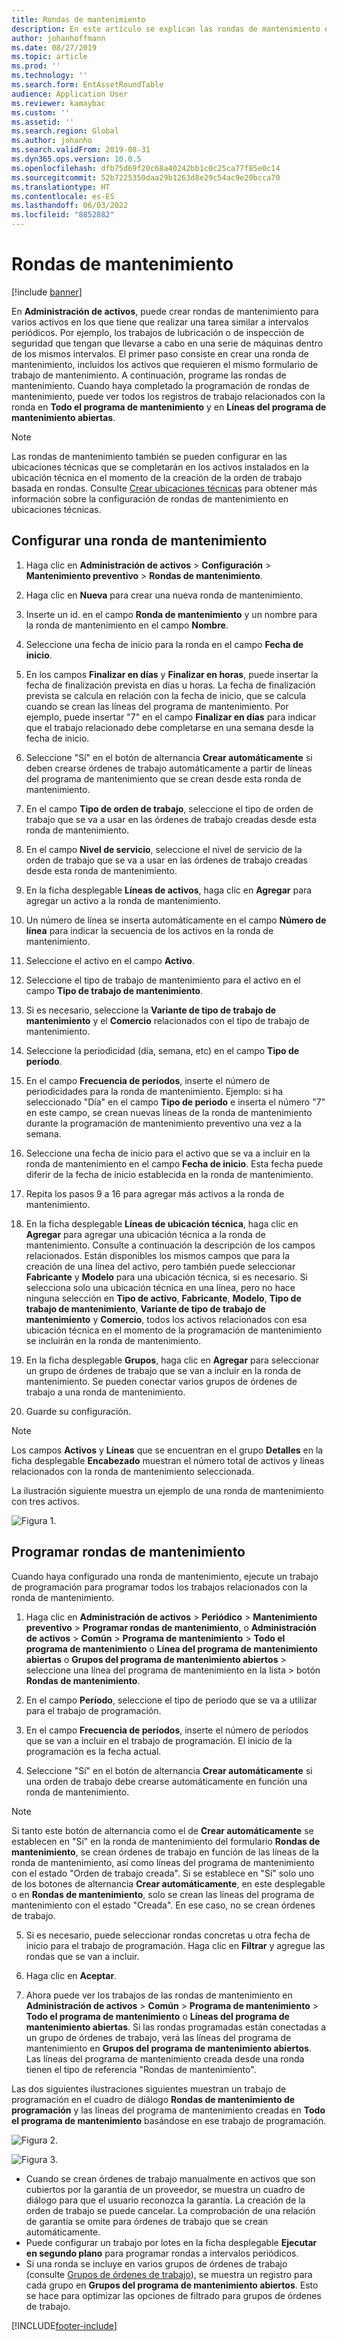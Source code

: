 ```yaml
---
title: Rondas de mantenimiento
description: En este artículo se explican las rondas de mantenimiento en Administración de activos.
author: johanhoffmann
ms.date: 08/27/2019
ms.topic: article
ms.prod: ''
ms.technology: ''
ms.search.form: EntAssetRoundTable
audience: Application User
ms.reviewer: kamaybac
ms.custom: ''
ms.assetid: ''
ms.search.region: Global
ms.author: johanho
ms.search.validFrom: 2019-08-31
ms.dyn365.ops.version: 10.0.5
ms.openlocfilehash: dfb75d69f20c68a40242bb1c0c25ca77f85e0c14
ms.sourcegitcommit: 52b7225350daa29b1263d8e29c54ac9e20bcca70
ms.translationtype: HT
ms.contentlocale: es-ES
ms.lasthandoff: 06/03/2022
ms.locfileid: "8852882"
---
```

# <a name="maintenance-rounds"></a>Rondas de mantenimiento

[!include [banner](../../includes/banner.md)]

 

En **Administración de activos**, puede crear rondas de mantenimiento para varios activos en los que tiene que realizar una tarea similar a intervalos periódicos. Por ejemplo, los trabajos de lubricación o de inspección de seguridad que tengan que llevarse a cabo en una serie de máquinas dentro de los mismos intervalos. El primer paso consiste en crear una ronda de mantenimiento, incluidos los activos que requieren el mismo formulario de trabajo de mantenimiento. A continuación, programe las rondas de mantenimiento. Cuando haya completado la programación de rondas de mantenimiento, puede ver todos los registros de trabajo relacionados con la ronda en **Todo el programa de mantenimiento** y en **Líneas del programa de mantenimiento abiertas**.

>[!NOTE]
>Las rondas de mantenimiento también se pueden configurar en las ubicaciones técnicas que se completarán en los activos instalados en la ubicación técnica en el momento de la creación de la orden de trabajo basada en rondas. Consulte [Crear ubicaciones técnicas](../functional-locations/create-functional-locations.md) para obtener más información sobre la configuración de rondas de mantenimiento en ubicaciones técnicas.

## <a name="set-up-a-maintenance-round"></a>Configurar una ronda de mantenimiento

1. Haga clic en **Administración de activos** > **Configuración** > **Mantenimiento preventivo** > **Rondas de mantenimiento**.

2. Haga clic en **Nueva** para crear una nueva ronda de mantenimiento.

3. Inserte un id. en el campo **Ronda de mantenimiento** y un nombre para la ronda de mantenimiento en el campo **Nombre**.

4. Seleccione una fecha de inicio para la ronda en el campo **Fecha de inicio**.

5. En los campos **Finalizar en días** y **Finalizar en horas**, puede insertar la fecha de finalización prevista en días u horas. La fecha de finalización prevista se calcula en relación con la fecha de inicio, que se calcula cuando se crean las líneas del programa de mantenimiento. Por ejemplo, puede insertar "7" en el campo **Finalizar en días** para indicar que el trabajo relacionado debe completarse en una semana desde la fecha de inicio.

6. Seleccione "Sí" en el botón de alternancia **Crear automáticamente** si deben crearse órdenes de trabajo automáticamente a partir de líneas del programa de mantenimiento que se crean desde esta ronda de mantenimiento.

7. En el campo **Tipo de orden de trabajo**, seleccione el tipo de orden de trabajo que se va a usar en las órdenes de trabajo creadas desde esta ronda de mantenimiento.

8. En el campo **Nivel de servicio**, seleccione el nivel de servicio de la orden de trabajo que se va a usar en las órdenes de trabajo creadas desde esta ronda de mantenimiento.

9. En la ficha desplegable **Líneas de activos**, haga clic en **Agregar** para agregar un activo a la ronda de mantenimiento.

10. Un número de línea se inserta automáticamente en el campo **Número de línea** para indicar la secuencia de los activos en la ronda de mantenimiento.

11. Seleccione el activo en el campo **Activo**.

12. Seleccione el tipo de trabajo de mantenimiento para el activo en el campo **Tipo de trabajo de mantenimiento**.

13. Si es necesario, seleccione la **Variante de tipo de trabajo de mantenimiento** y el **Comercio** relacionados con el tipo de trabajo de mantenimiento.

14. Seleccione la periodicidad (día, semana, etc) en el campo **Tipo de período**.

15. En el campo **Frecuencia de períodos**, inserte el número de periodicidades para la ronda de mantenimiento. Ejemplo: si ha seleccionado "Día" en el campo **Tipo de periodo** e inserta el número "7" en este campo, se crean nuevas líneas de la ronda de mantenimiento durante la programación de mantenimiento preventivo una vez a la semana.

16. Seleccione una fecha de inicio para el activo que se va a incluir en la ronda de mantenimiento en el campo **Fecha de inicio**. Esta fecha puede diferir de la fecha de inicio establecida en la ronda de mantenimiento.

17. Repita los pasos 9 a 16 para agregar más activos a la ronda de mantenimiento.

18. En la ficha desplegable **Líneas de ubicación técnica**, haga clic en **Agregar** para agregar una ubicación técnica a la ronda de mantenimiento. Consulte a continuación la descripción de los campos relacionados. Están disponibles los mismos campos que para la creación de una línea del activo, pero también puede seleccionar **Fabricante** y **Modelo** para una ubicación técnica, si es necesario. Si selecciona solo una ubicación técnica en una línea, pero no hace ninguna selección en **Tipo de activo**, **Fabricante**, **Modelo**, **Tipo de trabajo de mantenimiento**, **Variante de tipo de trabajo de mantenimiento** y **Comercio**, todos los activos relacionados con esa ubicación técnica en el momento de la programación de mantenimiento se incluirán en la ronda de mantenimiento.

19. En la ficha desplegable **Grupos**, haga clic en **Agregar** para seleccionar un grupo de órdenes de trabajo que se van a incluir en la ronda de mantenimiento. Se pueden conectar varios grupos de órdenes de trabajo a una ronda de mantenimiento.

20. Guarde su configuración.

>[!NOTE]
>Los campos **Activos** y **Líneas** que se encuentran en el grupo **Detalles** en la ficha desplegable **Encabezado** muestran el número total de activos y líneas relacionados con la ronda de mantenimiento seleccionada.

La ilustración siguiente muestra un ejemplo de una ronda de mantenimiento con tres activos.

![Figura 1.](media/13-preventive-maintenance.png)


## <a name="schedule-maintenance-rounds"></a>Programar rondas de mantenimiento

Cuando haya configurado una ronda de mantenimiento, ejecute un trabajo de programación para programar todos los trabajos relacionados con la ronda de mantenimiento.

1. Haga clic en **Administración de activos** > **Periódico** > **Mantenimiento preventivo** > **Programar rondas de mantenimiento**, o **Administración de activos** > **Común** > **Programa de mantenimiento** > **Todo el programa de mantenimiento** o **Línea del programa de mantenimiento abiertas** o **Grupos del programa de mantenimiento abiertos** > seleccione una línea del programa de mantenimiento en la lista > botón **Rondas de mantenimiento**.

2. En el campo **Período**, seleccione el tipo de período que se va a utilizar para el trabajo de programación.

3. En el campo **Frecuencia de períodos**, inserte el número de períodos que se van a incluir en el trabajo de programación. El inicio de la programación es la fecha actual.

4. Seleccione "Sí" en el botón de alternancia **Crear automáticamente** si una orden de trabajo debe crearse automáticamente en función una ronda de mantenimiento.

>[!NOTE]
>Si tanto este botón de alternancia como el de **Crear automáticamente** se establecen en "Sí" en la ronda de mantenimiento del formulario **Rondas de mantenimiento**, se crean órdenes de trabajo en función de las líneas de la ronda de mantenimiento, así como líneas del programa de mantenimiento con el estado "Orden de trabajo creada". Si se establece en "Sí" solo uno de los botones de alternancia **Crear automáticamente**, en este desplegable o en **Rondas de mantenimiento**, solo se crean las líneas del programa de mantenimiento con el estado "Creada". En ese caso, no se crean órdenes de trabajo.

5. Si es necesario, puede seleccionar rondas concretas u otra fecha de inicio para el trabajo de programación. Haga clic en **Filtrar** y agregue las rondas que se van a incluir.

6. Haga clic en **Aceptar**.

7. Ahora puede ver los trabajos de las rondas de mantenimiento en **Administración de activos** > **Común** > **Programa de mantenimiento** > **Todo el programa de mantenimiento** o **Líneas del programa de mantenimiento abiertas**. Si las rondas programadas están conectadas a un grupo de órdenes de trabajo, verá las líneas del programa de mantenimiento en **Grupos del programa de mantenimiento abiertos**. Las líneas del programa de mantenimiento creada desde una ronda tienen el tipo de referencia "Rondas de mantenimiento".

Las dos siguientes ilustraciones siguientes muestran un trabajo de programación en el cuadro de diálogo **Rondas de mantenimiento de programación** y las líneas del programa de mantenimiento creadas en **Todo el programa de mantenimiento** basándose en ese trabajo de programación.

![Figura 2.](media/14-preventive-maintenance.png)

![Figura 3.](media/15-preventive-maintenance.png)

- Cuando se crean órdenes de trabajo manualmente en activos que son cubiertos por la garantía de un proveedor, se muestra un cuadro de diálogo para que el usuario reconozca la garantía. La creación de la orden de trabajo se puede cancelar. La comprobación de una relación de garantía se omite para órdenes de trabajo que se crean automáticamente.  
- Puede configurar un trabajo por lotes en la ficha desplegable **Ejecutar en segundo plano** para programar rondas a intervalos periódicos.  
- Si una ronda se incluye en varios grupos de órdenes de trabajo (consulte [Grupos de órdenes de trabajo](../work-orders/work-order-pools.md)), se muestra un registro para cada grupo en **Grupos del programa de mantenimiento abiertos**. Esto se hace para optimizar las opciones de filtrado para grupos de órdenes de trabajo.



[!INCLUDE[footer-include](../../../includes/footer-banner.md)]